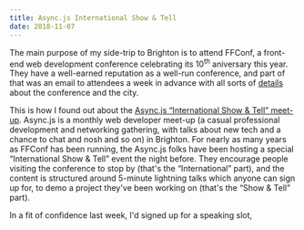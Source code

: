 ```yaml
---
title: Async.js International Show & Tell
date: 2018-11-07
---
```


The main purpose of my side-trip to Brighton is to attend FFConf,
a front-end web development conference celebrating its 10<sup>th</sup> aniversary this year.
They have a well-earned reputation as a well-run conference,
and part of that was an email to attendees a week in advance
with all sorts of [details]() about the conference and the city.

This is how I found out about
the [Async.js “International Show & Tell” meet-up]().
Async.js is a monthly web developer meet-up
(a casual professional development and networking gathering,
with talks about new tech and a chance to chat and nosh and so on)
in Brighton.
For nearly as many years as FFConf has been running,
the Async.js folks have been hosting a special  “International Show & Tell” event the night before.
They encourage people visiting the conference to stop by
(that's the “International” part),
and the content is structured around 5-minute lightning talks
which anyone can sign up for, to demo a project they've been working on
(that's the “Show & Tell” part).

In a fit of confidence last week,
I'd signed up for a speaking slot,
